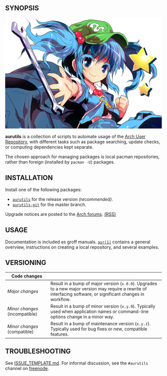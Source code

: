## SYNOPSIS
  
![logo](06Nitori1.png)

__aurutils__ is a collection of scripts to automate usage of the [Arch
User Repository](https://wiki.archlinux.org/index.php/Arch_User_Repository), 
with different tasks such as package searching, update checks, or computing 
dependencies kept separate.

The chosen approach for managing packages is local pacman
repositories, rather than foreign (installed by `pacman -U`)
packages.
  
## INSTALLATION

Install one of the following packages:

* [`aurutils`](https://aur.archlinux.org/packages/aurutils) for the
release version _(recommended)_.
* [`aurutils-git`](https://aur.archlinux.org/packages/aurutils-git)
for the master branch.

Upgrade notices are posted to the 
[Arch forums](https://bbs.archlinux.org/viewtopic.php?id=210621).
[(RSS)](https://bbs.archlinux.org/extern.php?action=feed&tid=210621&type=atom)

## USAGE

Documentation is included as groff manuals. [`aur(1)`](man1/aur.1) contains a
general overview, instructions on creating a local repository, and
several examples.

## VERSIONING

|Code changes||
|----|----|
|*Major changes*|Result in a bump of major version (`x.0.0`). Upgrades to a new major version may require a rewrite of interfacing software, or significant changes in workflow.|
|*Minor changes* (incompatible)|Result in a bump of minor version (`x.y.0`). Typically used when application names or command-line options change in a minor way.|
|*Minor changes* (compatible)|Result in a bump of maintenance version (`x.y.z`). Typically used for bug fixes or new, compatible features.|

## TROUBLESHOOTING

See [ISSUE_TEMPLATE.md](ISSUE_TEMPLATE.md). For informal discussion, see the
`#aurutils` channel on [freenode](https://freenode.net/kb/answer/chat).

